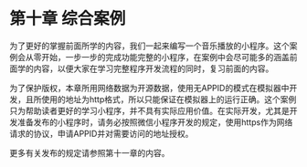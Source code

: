 # 第十章 综合案例


为了更好的掌握前面所学的内容，我们一起来编写一个音乐播放的小程序。这个案例会从零开始，一步一步的完成功能完整的小程序，在案例中会尽可能多的涵盖前面学的内容，以便大家在学习完整程序开发流程的同时，复习前面的内容。

为了保护版权，本章所用网络数据为开源数据，使用无APPID的模式在模拟器中开发，且所使用的地址为http格式，所以只能保证在模拟器上的运行正确。这个案例只为帮助读者更好的学习小程序，并不具有实际应用价值。在实际开发，尤其是开发准备发布的小程序时，请务必按照微信小程序开发的规定，使用https作为网络请求的协议，申请APPID并对需要访问的地址授权。

更多有关发布的规定请参照第十一章的内容。

